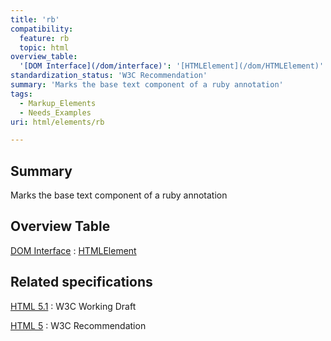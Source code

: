 ```yaml
---
title: 'rb'
compatibility:
  feature: rb
  topic: html
overview_table:
  '[DOM Interface](/dom/interface)': '[HTMLElement](/dom/HTMLElement)'
standardization_status: 'W3C Recommendation'
summary: 'Marks the base text component of a ruby annotation'
tags:
  - Markup_Elements
  - Needs_Examples
uri: html/elements/rb

---
```

## Summary

Marks the base text component of a ruby annotation

## Overview Table

[DOM Interface](/dom/interface)
:   [HTMLElement](/dom/HTMLElement)

## Related specifications

[HTML 5.1](http://www.w3.org/TR/html51/text-level-semantics.html#the-rb-element)
:   W3C Working Draft

[HTML 5](http://www.w3.org/TR/html5/text-level-semantics.html#the-rb-element)
:   W3C Recommendation


